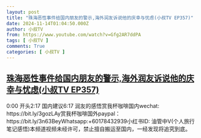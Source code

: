 ```yaml
---
layout: post
title: "珠海恶性事件给国内朋友的警示,海外润友诉说他的庆幸与忧虑(小叔TV EP357)"
date: 2024-11-14T01:04:50.000Z
author: 小叔TV
from: https://www.youtube.com/watch?v=Gfg2AR7ddPA
tags: [ 小叔TV ]
comments: True
categories: [ 小叔TV ]
---
```

<!--1731546290000-->
[珠海恶性事件给国内朋友的警示,海外润友诉说他的庆幸与忧虑(小叔TV EP357)](https://www.youtube.com/watch?v=Gfg2AR7ddPA)
------

<div>
0:00 开头2:17 国内建议6:17 润友的感悟赏我杯咖啡国内wechat: https://bit.ly/3gozLAy赏我杯咖啡国外paypal：https://bit.ly/3n63BeyWhatsapp:+60178432939小红书ID: 油管中V(个人旅行笔记感悟)本频道视频未经许可，禁止擅自搬运至国内，一经发现将追究到底。
</div>

